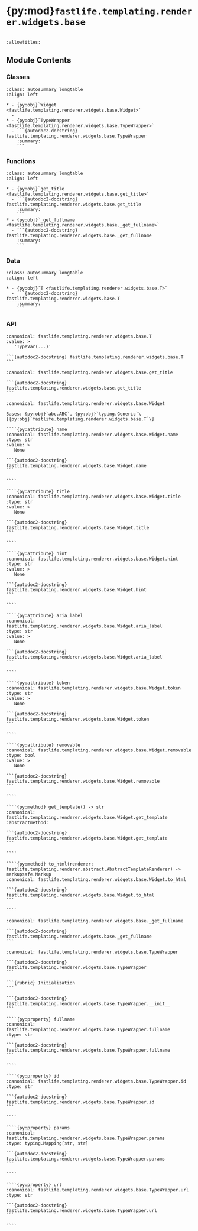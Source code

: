 # {py:mod}`fastlife.templating.renderer.widgets.base`

```{py:module} fastlife.templating.renderer.widgets.base
```

```{autodoc2-docstring} fastlife.templating.renderer.widgets.base
:allowtitles:
```

## Module Contents

### Classes

````{list-table}
:class: autosummary longtable
:align: left

* - {py:obj}`Widget <fastlife.templating.renderer.widgets.base.Widget>`
  -
* - {py:obj}`TypeWrapper <fastlife.templating.renderer.widgets.base.TypeWrapper>`
  - ```{autodoc2-docstring} fastlife.templating.renderer.widgets.base.TypeWrapper
    :summary:
    ```
````

### Functions

````{list-table}
:class: autosummary longtable
:align: left

* - {py:obj}`get_title <fastlife.templating.renderer.widgets.base.get_title>`
  - ```{autodoc2-docstring} fastlife.templating.renderer.widgets.base.get_title
    :summary:
    ```
* - {py:obj}`_get_fullname <fastlife.templating.renderer.widgets.base._get_fullname>`
  - ```{autodoc2-docstring} fastlife.templating.renderer.widgets.base._get_fullname
    :summary:
    ```
````

### Data

````{list-table}
:class: autosummary longtable
:align: left

* - {py:obj}`T <fastlife.templating.renderer.widgets.base.T>`
  - ```{autodoc2-docstring} fastlife.templating.renderer.widgets.base.T
    :summary:
    ```
````

### API

````{py:data} T
:canonical: fastlife.templating.renderer.widgets.base.T
:value: >
   'TypeVar(...)'

```{autodoc2-docstring} fastlife.templating.renderer.widgets.base.T
```

````

````{py:function} get_title(typ: typing.Type[typing.Any]) -> str
:canonical: fastlife.templating.renderer.widgets.base.get_title

```{autodoc2-docstring} fastlife.templating.renderer.widgets.base.get_title
```
````

`````{py:class} Widget(name: str, *, value: fastlife.templating.renderer.widgets.base.T | None = None, error: str | None = None, title: str | None = None, hint: str | None = None, token: str | None = None, aria_label: str | None = None, removable: bool = False)
:canonical: fastlife.templating.renderer.widgets.base.Widget

Bases: {py:obj}`abc.ABC`, {py:obj}`typing.Generic`\[{py:obj}`fastlife.templating.renderer.widgets.base.T`\]

````{py:attribute} name
:canonical: fastlife.templating.renderer.widgets.base.Widget.name
:type: str
:value: >
   None

```{autodoc2-docstring} fastlife.templating.renderer.widgets.base.Widget.name
```

````

````{py:attribute} title
:canonical: fastlife.templating.renderer.widgets.base.Widget.title
:type: str
:value: >
   None

```{autodoc2-docstring} fastlife.templating.renderer.widgets.base.Widget.title
```

````

````{py:attribute} hint
:canonical: fastlife.templating.renderer.widgets.base.Widget.hint
:type: str
:value: >
   None

```{autodoc2-docstring} fastlife.templating.renderer.widgets.base.Widget.hint
```

````

````{py:attribute} aria_label
:canonical: fastlife.templating.renderer.widgets.base.Widget.aria_label
:type: str
:value: >
   None

```{autodoc2-docstring} fastlife.templating.renderer.widgets.base.Widget.aria_label
```

````

````{py:attribute} token
:canonical: fastlife.templating.renderer.widgets.base.Widget.token
:type: str
:value: >
   None

```{autodoc2-docstring} fastlife.templating.renderer.widgets.base.Widget.token
```

````

````{py:attribute} removable
:canonical: fastlife.templating.renderer.widgets.base.Widget.removable
:type: bool
:value: >
   None

```{autodoc2-docstring} fastlife.templating.renderer.widgets.base.Widget.removable
```

````

````{py:method} get_template() -> str
:canonical: fastlife.templating.renderer.widgets.base.Widget.get_template
:abstractmethod:

```{autodoc2-docstring} fastlife.templating.renderer.widgets.base.Widget.get_template
```

````

````{py:method} to_html(renderer: fastlife.templating.renderer.abstract.AbstractTemplateRenderer) -> markupsafe.Markup
:canonical: fastlife.templating.renderer.widgets.base.Widget.to_html

```{autodoc2-docstring} fastlife.templating.renderer.widgets.base.Widget.to_html
```

````

`````

````{py:function} _get_fullname(typ: typing.Type[typing.Any]) -> str
:canonical: fastlife.templating.renderer.widgets.base._get_fullname

```{autodoc2-docstring} fastlife.templating.renderer.widgets.base._get_fullname
```
````

`````{py:class} TypeWrapper(typ: typing.Type[typing.Any], route_prefix: str, name: str, token: str, title: str | None = None)
:canonical: fastlife.templating.renderer.widgets.base.TypeWrapper

```{autodoc2-docstring} fastlife.templating.renderer.widgets.base.TypeWrapper
```

```{rubric} Initialization
```

```{autodoc2-docstring} fastlife.templating.renderer.widgets.base.TypeWrapper.__init__
```

````{py:property} fullname
:canonical: fastlife.templating.renderer.widgets.base.TypeWrapper.fullname
:type: str

```{autodoc2-docstring} fastlife.templating.renderer.widgets.base.TypeWrapper.fullname
```

````

````{py:property} id
:canonical: fastlife.templating.renderer.widgets.base.TypeWrapper.id
:type: str

```{autodoc2-docstring} fastlife.templating.renderer.widgets.base.TypeWrapper.id
```

````

````{py:property} params
:canonical: fastlife.templating.renderer.widgets.base.TypeWrapper.params
:type: typing.Mapping[str, str]

```{autodoc2-docstring} fastlife.templating.renderer.widgets.base.TypeWrapper.params
```

````

````{py:property} url
:canonical: fastlife.templating.renderer.widgets.base.TypeWrapper.url
:type: str

```{autodoc2-docstring} fastlife.templating.renderer.widgets.base.TypeWrapper.url
```

````

`````
